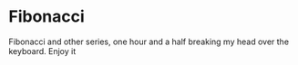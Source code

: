 # Fibonacci
Fibonacci and other series, one hour and a half breaking my head  over the keyboard. Enjoy it
